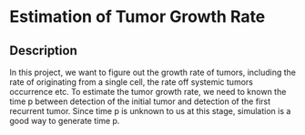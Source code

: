 # Estimation of Tumor Growth Rate

## Description
In this project, we want to figure out the growth rate of tumors, including the rate of originating from a single cell, the rate off systemic tumors occurrence etc. To estimate the tumor growth rate, we need to known the time p between detection of the initial tumor and detection of the first recurrent tumor. Since time p is unknown to us at this stage, simulation is a good way to generate time p.

